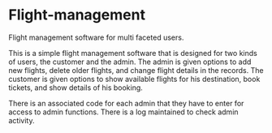 # Flight-management
Flight management software for multi faceted users.

This is a simple flight management software that is designed for two kinds of users, 
the customer and the admin. The admin is given options to add new flights, delete
older flights, and change flight details in the records. The customer is given
options to show available flights for his destination, book tickets, and show 
details of his booking. 

There is an associated code for each admin that they have to enter for access to admin
functions. There is a log maintained to check admin activity.
